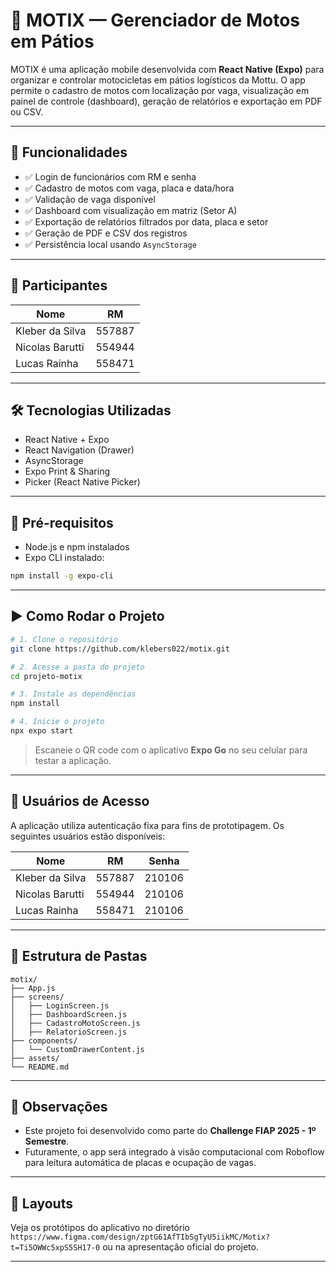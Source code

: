 # 🚦 MOTIX — Gerenciador de Motos em Pátios

MOTIX é uma aplicação mobile desenvolvida com **React Native (Expo)** para organizar e controlar motocicletas em pátios logísticos da Mottu. O app permite o cadastro de motos com localização por vaga, visualização em painel de controle (dashboard), geração de relatórios e exportação em PDF ou CSV.

---

## 📱 Funcionalidades

- ✅ Login de funcionários com RM e senha
- ✅ Cadastro de motos com vaga, placa e data/hora
- ✅ Validação de vaga disponível
- ✅ Dashboard com visualização em matriz (Setor A)
- ✅ Exportação de relatórios filtrados por data, placa e setor
- ✅ Geração de PDF e CSV dos registros
- ✅ Persistência local usando `AsyncStorage`

---

## 👥 Participantes

| Nome               | RM      |
|--------------------|---------|
| Kleber da Silva    | 557887  |
| Nicolas Barutti    | 554944  |
| Lucas Rainha       | 558471  |

---

## 🛠️ Tecnologias Utilizadas

- React Native + Expo
- React Navigation (Drawer)
- AsyncStorage
- Expo Print & Sharing
- Picker (React Native Picker)


---

## 🧪 Pré-requisitos

- Node.js e npm instalados
- Expo CLI instalado:
```bash
npm install -g expo-cli
```

---

## ▶️ Como Rodar o Projeto

```bash
# 1. Clone o repositório
git clone https://github.com/klebers022/motix.git

# 2. Acesse a pasta do projeto
cd projeto-motix

# 3. Instale as dependências
npm install

# 4. Inicie o projeto
npx expo start
```

> Escaneie o QR code com o aplicativo **Expo Go** no seu celular para testar a aplicação.

---

## 🔐 Usuários de Acesso

A aplicação utiliza autenticação fixa para fins de prototipagem. Os seguintes usuários estão disponíveis:

| Nome             | RM      | Senha   |
|------------------|---------|---------|
| Kleber da Silva  | 557887  | 210106  |
| Nicolas Barutti  | 554944  | 210106  |
| Lucas Rainha     | 558471  | 210106  |

---

## 📂 Estrutura de Pastas

```
motix/
├── App.js
├── screens/
│   ├── LoginScreen.js
│   ├── DashboardScreen.js
│   ├── CadastroMotoScreen.js
│   ├── RelatorioScreen.js
├── components/
│   └── CustomDrawerContent.js
├── assets/
└── README.md
```

---

## 📌 Observações

- Este projeto foi desenvolvido como parte do **Challenge FIAP 2025 - 1º Semestre**.
- Futuramente, o app será integrado à visão computacional com Roboflow para leitura automática de placas e ocupação de vagas.

---

## 📸 Layouts

Veja os protótipos do aplicativo no diretório `https://www.figma.com/design/zptG61AfTIbSgTyU5iikMC/Motix?t=Ti5OWWc5xpS5SH17-0` ou na apresentação oficial do projeto.

---

